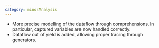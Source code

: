 ```yaml
---
category: minorAnalysis
---
```

* More precise modelling of the dataflow through comprehensions. In particular, captured variables are now handled correctly.
* Dataflow out of yield is added, allowing proper tracing through generators.